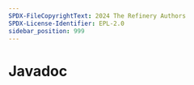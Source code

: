 ```yaml
---
SPDX-FileCopyrightText: 2024 The Refinery Authors
SPDX-License-Identifier: EPL-2.0
sidebar_position: 999
---
```


# Javadoc
